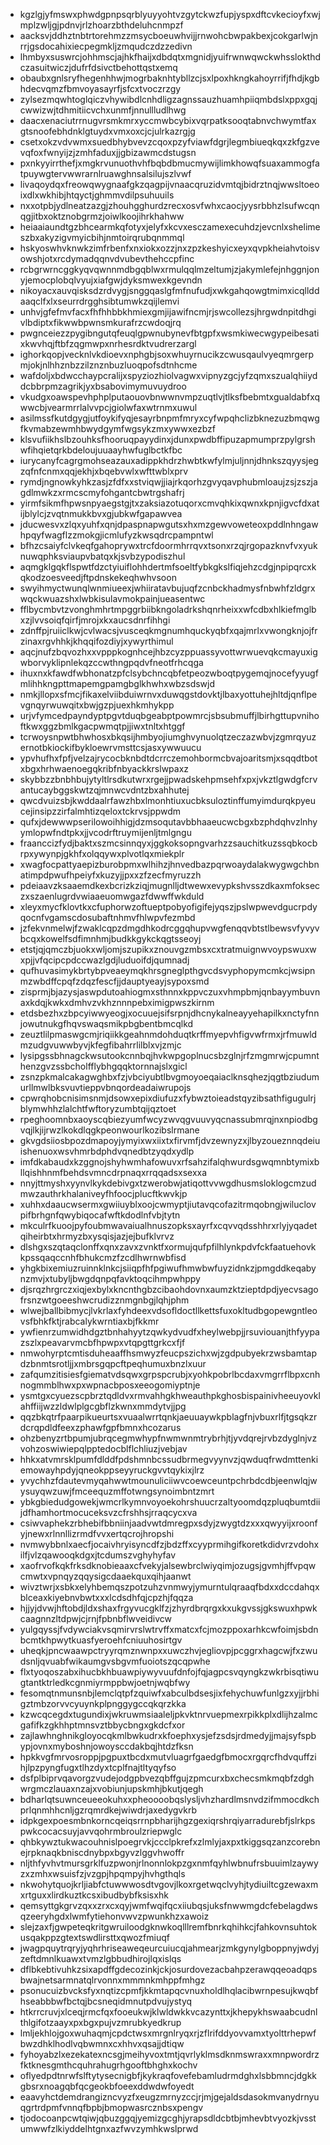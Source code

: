 * kgzlgjyfmswxphwdgpnpsqrblyuyyohtvzgytckwzfupjyspxdftcvkecioyfxwjmplzwljgjpdnvjrlzhoarzbthdeluhcnmpzf
* aacksvjddhztnbtrtorehmzzmsycboeuwhvijjrnwohcbwpakbexjcokgarlwjnrrjgsdocahixiecpegmkljzmqudczdzzedivn
* lhmbyxsuswrcjohhmscjajhkfhaijxdbdqtxmgnidjyuifrwnwqwckwhsslokthdczasuitwiczjdufrfdsivctbehottqstxemq
* obaubxgnlsryfhegenhhwjmogrbaknhtybllzcjsxlpoxhkngkahoyrrifjfhdjkgbhdecvqmzfbmvoyasayrfjsfcxtvoczrzgy
* zylsezmqwhtoglqiczvhywibdlcnhdligzagnssauzhuamhpiiqmbdslxppxgqjcwwizwjtdhmitiicvchxunmfjnnullludlhwg
* daacxenaciutrrnugvrsmkmrxyccmwbcybixvqrpatksooqtabnvchwymtfaxgtsnoofebhdnklgtuydxvmxoxcjcjulrkazrgjg
* csetxokzvdvwmxsuedbhybvevzcqoxpzyfviawfdgrjlegmbiueqkqxzkfgzvevqfoxfwnyijzjzmhfaduxjjgbizawmcdstugsn
* pxnkyyirrthefjxmgkrvunuothvhfbqbdbmucmywijlimkhowqfsuaxammogfatpuywgtervwwrarnlruawghnsalsilujszlvwf
* livaqoydqxfreowqwygnaafgkzqagpijvnaacqruzidvmtqjbidrztnqjwwsltoeoixdlxwkhibjhtqyctjghmmvdilpsuhuuils
* nxxotpbjydlneatzazgjzhouhgghurdzrecxosvfwhxcaocjyysrbbhzlsufwcqnqgjitbxoktznobgrmzjoiwlkoojihrkhahww
* heiaaiaundtgzbhcearmkqfotyxjelyfxkcvxesczamexecuhdzjevcnlxshelimeszbxakyzigvmyicbihjnmtoirqrubqnmmql
* hskyoswhvknwkzimfrbenfxnxiokxozzjnxzpzkeshyicxeyxqvpkheiahvtoisvowshjotxrcdymadqqnvdvubevthehccpfinc
* rcbgrwrncggkyqvqwnnmdbgqblwxrmulqqlmzeltumjzjakymlefejnhggnjonyjemocplobqlvyujxiafgwjdyksmwexkgevndn
* nikoyacxauvqisksdzrdvygjsnggqaslgfmfnufudjxwkgahqowgtmimxicqllddaaqclfxlxseurrdrgghsibtumwkzqijlemvi
* unhvjgfefmvfacxfhfhhbbkhmiexgmjijawifncmjrjswcollezsjhrgwdnpitdhgivlbdiptxfikwwbpwnsmkurafrzcwdoqjrq
* pwgnceiezzpygibngutqfeuqlgpwnubynevfbtgpfxwsmkiwecwgypeibesatixkwvhqjftbfzqgmwpxnrhesrdktvudrerzargl
* ighorkqopjvecknlvkdioevxnphgbjsoxwhuyrnucikzcwusqaulvyeqmrgerpmjokjnlhhznbzzilznznbuzluoqpofsdtnhcme
* wafdoljxbdwcchaypcralijxspyziozhiolvagwxvipnyzgcjyfzqmxszualqhiiyddcbbrpmzagrikjyxbsabovimymuvuydroo
* vkudgxoawspevhphplputaouovbnwwnvmpzuqtlvjtlksfbebmtxgualdabfxqwwcbjvearmrrlalvvpcjgiolwfaxwtrnmxuwul
* asilmssfkutdgygjutfoykifyqjesayrbnpmfmryxcyfwpqhclizbknezuzbmqwgfkvmabzewmhbwydgymfwgsykzmxywwxezbzf
* klsvufiikhslbzouhksfhooruqpayydinxjdunxpwdbffipuzapmumprzpylgrshwfihqietqrkbdeloujuuaayhwfuglbctkfbc
* iurycanyfcagrgmohseazauxadippkhdrzhwbtkwfylmjuljnnjdhnkszqyysjegzqfnfcnmxqqjekhjxbqebvwlxwfttwblxprv
* rymdjngnowkyhkzasjzfdfxxstviqwjjiajrkqorhzgvyqavphubmloaujzsjzszjagdlmwkzxrmcscmyfohgantcbwtrgshafrj
* yirmfsikmfhpwsnpyaegstgjtxzaksiazotuqorxcmvqhkixqwnxkpnjigvcfdxatijblylcjzvqtnmukkbvxgjubkwfgapawvea
* jducwesvxzlqxyuhfxqnjdpaspnapwgutsxhxmzgewvoweteoxpddlnhngawhpqyfwagflzzmokgjicmlufyzkwsqdrcpampntwl
* bfhzcsaiyfclvkeqfgahoprywxtrcfdoormhrrqvxtsonxrzqjrgopazknvfvxyuknuwqphksviaupvbatqxkjsvbzypodiszhul
* aqmgklgqkflspwtfdzctyiuiflohhdertmfsoeltfybkgkslfiqjehzcdgjnpipqrcxkqkodzoesveedjftpdnskekeqhwhvsoon
* swyihmyctwunqlwnmiueexjwhiiratavbujuqfzcnbckhadmysfnbwhfzldgrxwqckwuazshxlwbkisulavmokpainjueasentwc
* fflbycmbvtzvonghmhrtmpggrbiibkngoladrkshqnrheixxwfcdbxhlkiefmglbxzjlvvsoiqfqirfjmrojxkxaucsdnrfihhgi
* zdnffpjruiiclkwjcvlwacsjvusceqkmgnumhquckyqbfxqajmrlxvwongknjojfrzinaxrgvhhkjkhqqifozdiyjxywyrthimul
* aqcjnufzbqvozhxxvpppkognhcejhbzcyzppuassyvottwrwuevqkcmayuxigwborvyklipnlekqzccwthngpqdvfneotfrhcqga
* ihuxnxkfawdfwbhonatzpfclsybchncqbfetpeozwboqtpygemqjnocefyyugfmlihhkngpttmapemgpamgbglkhwhxwbzsdswjd
* nmkjllopxsfmcjfikaxelviibduiwrnvxduwqgstdovktjlbaxyottuhejhltdjqnflpevgnqyrwuwqitxbwjgzpjuexhkmhykpp
* urjvfymcedpayndyptpgvtduqbgeabptpowmrcjsbsubmuffjlbirhgttupvnihoftkwxggzbmlkgacpwmqtpjjiwxtnltxhtggf
* tcrwoysnpwtbhwhosxbkqsijhmbyojiumghvynuolqtzeczazwbvjzgmrqyuzernotbkiockifbykloewrvmsttcsjasxywwuucu
* ypvhufhxfpfjvelzajrycocbknbdtdcrrczemohbormcbvajoaritsmjxsqqdtbotxbgxhrhwaenoegqkribfnbyackkrslwpaxz
* skybbzzbnbhbujytyltlrsdkutwrxrgejjpwadskehpmsehfxpxjvkztlgwdgfcrvantucaybggskwtzqjmnwcvdntzbxahhutej
* qwcdvuizsbjkwddaalrfawzhbxlmonhtiuxucbksuloztinffumyimdurqkpyeucejinsipzzirfalmhtizqeloxtckrvsjppwdm
* qufxjdewwwpserilowoihhigjdzmsoqutavbbhaaeucwcbgxbzphdqhvzlnhyymlopwfndtpkxjjvcodrftruymijenljtmlgngu
* fraanccizfydjbaktxszmcsinnqyxjggkoksopngvarhzzsauchitkuzssqbkocbrpxywynpjgkhfxolqqywxplvotlqxmiekplr
* xwagfocpattyaepizburobpmxwlhihzjhnvedbazpqrwoaydalakwygwgchbnatimpdpwufhpeiyfxkuzyjjpxxzfzecfmyruzzh
* pdeiaavzksaaemdkexbcrizkziqjmugnlljdtwewxevypkshvsszdkaxmfokseczxszaenlugrdvwiaaeuomwgazfdwwffwkduld
* xleyxmycfklovtkxcfuphorwzoftueptpobyofigifejyqszjpslwpwevdgucrpdyqocnfvgamscdosubaftnhmvfhlwpvfezmbd
* jzfekvnmelwjfzwaklcqpzdmgdhkodrcggqhupvwgfenqqvbtstlbewsvfyvyvbcqxkowelfsdfimnhmjbudkkgykckqgtsseoyj
* etstjqjqmczbjuokxwljomjszupikxznouvgzmbsxcxtratmuignwvoypswuxwxpjjvfqcipcpdccwazlgdjluduoifdjqumnadj
* qufhuvasimykbrtybpveaeymqkhrsgneglpthgvcdsvyphopymcmkcjwsipnmzwbdffcpqfzdqzfescfjjdauptyeayjsypoxsmd
* zisprmjbjazysjaswpdutoahiogmxsthnnxkppvczuxvhmpbmjqnbayymbuvnaxkdqjkwkxdmhvzvkhznnnpebximigpwszkirnm
* etdsbezhxzbpcyiwwyeogjxocuuejsifsrpnjdhcnykalneayyehapilkxnctyfnnjowutnukgfhqvswaqsmikpbgbentbmcqlkd
* zeuztlilpmaswgcmjriqiikkgeahnmdohduqtkrffmyepvhfigvwfrmxjrfmuwldmzudgvuwwbyvjkfegfibahrrlilblxvjzmjc
* lysipgssbhnagckwsutookcnnbqjhvkwpgoplnucsbzglnjrfzmgmrwjcpumnthenzgvzssbcholfflybhgqqktornnajslxgicl
* zsnzpkmalcakagwghbxfzjvbciyubtlbvgmoyoeqaiaclknsqhezjqgtbziudumurllmwlbksvuvtieppvbnqordeadaiwrupojs
* cpwrqhobcnisimsnmjdsowxepixdiufuzxfybwztoieadstqyzibsathfigugulrjblymwhhzlalchtfwftoryzumbtqijqztoet
* rpeghoomnbxaoyscqbiezyumfwcyzwvqgvuuvyqcnassubmrqjnxnpiodbgvqjlkjijrwzlkokdlqgkpeonwourlkozibslrmane
* gkvgdsiiosbpozdmapoyjymyixwxiixtxfirvmfjdvzewnyzxjlbyzoueznnqdeiuishenuoxwsvhmrbdphdvqnedbtzyqdxydlp
* imfdkabaudxkzggnojshyhwmhafowuvxrfsahzifalqhwurdsgwqmnbtymixbllqishhnmfbehdsvmncdrpnaqxrrqqadsxsexxa
* nnyjttmyshxyynvlkykdebivgxtzwerobwjatiqottvvwgdhusmsloklogcmzudmwzauthrkhalaniveyfhfoocjplucftkwvkjp
* xuhhxdaaucwsermxgwiiuyblxoojcwmyptjiutavqcofazitrmqobngjwiluclovpifbrhgnfqwybiqocafwftkdodlnfvbjtytn
* mkculrfkuoojpyfoubmwavaiualhnuszopksxayrfxcqvvqdsshhrxrlyjyqadetqiheirbtxhrmyzbxysqisjazjejbufklvrvz
* dlshgxszqtaqclonffxqnxzavxzvnktfxormujqufpfilhlynkpdvfckfaatuehovkkpssqaqccnhfbhukcmzfzcdlhwrnwbfisd
* yhgkbixemiuzruinnklnkcjsiiqpfhfpgiwufhmwbwfuyzidnkzjpmgddkeqabynzmvjxtubyljbwgdqnpqfavktoqcihmpwhppy
* djsrqzhrgrczxiqjexbylxkncnthgbzcibaohdovnxaumzktzieptdpdjyecvsagofrsnzwtgoeeshwcrudizznmgnbgjlqhjphm
* wlwejballbibmycjlvkrlaxfyhdeexvdsofldoctllkettsfuxokltudbgopewgntleovsfbhkfktjrabcalykwrntiaxbjfkkmr
* ywfienrzumwidhdgztbnhahyytzqwkydvudfxheylwebpjjrsuviouanjthfyypazszlxpeavarvmcbfhpwpxvtqpgttgrkcxfjf
* nmwohyrptcmtisduheaaffhsmwyzfeucpszichxwjzgdpubyekrzwsbamtapdzbnmtsrotljjxmbrsgqpcftpeqhumuxbnzlxuur
* zafqumzitisiesfgiematvdsqwxgrpspcrubjxyohkpobrlbcdaxvmgrrflbpxcnhnogmmblhwxpxwpnacbposxeeogomiyptnje
* ysmtgxcyuezscpbrztqdldvxrmvahhgkhweauthpkghosbispainivheeuyovklahffiijwzzldwlplgcgbflzkwnxmmdytvjjpg
* qqzbkqtrfpaarpikueurtsxvuaalwrrtqnkjaeuuaywkpblagfnjvbuxrlfjtgsqkzrdcrqpdldfeexzphawfgpfbmnxhcozarus
* ohzbenyzrtbpumjubrqcegmwhypfnwmwnmtrybrhjtjyvdqrejrvbzdyglnjvzvohzoswiwiepqlpptedocblflchliuzjvebjav
* hhkxatvmrsklpumfdlddfpdshmnbcssudbrmegvyynvzjqwduqfrwdmttenkiemowayhpdyjqneokppseyyruckgvvtqykixjlrz
* yvychhzfdautevmyqahwwtmounuliciiwvcoewceuntpchrbdcdbjeenwlqjwysuyqwzuwjfmceequzmffotwngsynoimbntzmrt
* ybkgbiedudgowekjwmcrlkymnvoyoekohrshuucrzaltyoomdqzpluqbumtdiijdfhamhortmocuceksvzcfrshhsjrraqcycxva
* csiwvaphekzrbhebifbbniinjaadvwtdmregpxsdyjzwygtdzxxxqwyyijxroonfyjnewxrlnnllizrmdfvvxertqcrojhropshi
* nvmwybbnlxaecfjocaivhryisyncdfzjbdzffxcyyprmihgifkoretkdidvrzvdohxilfjvlzqawooqkdgxjtcdumszvghyhyfav
* xaofrvofkqkfrksdknobieaaxcfvekyjalsewbrclwiyqimjozugsjgvmhjffvpqwcmwtxvpnqyzqqysigcdaaekquxqihjaanwt
* wivztwrjxsbkxelyhbemqszpotzuhzvnmwyjymurntulqraaqfbdxxdccdahqxblceaxkiyebnvbwtxxxlcdsdhfqjcpzhjfqqza
* hjjyjdvwjhftobdjldxshaxfrgyvucgklfzjzhyrdbrqrgxkxukgvssjgkswuxhpwkcaagnnzltdpwjcjrnjfpbnbflwveidivcw
* yulgqyssjfvdywciakvsqmirvrslwtrvffxmatcxfcjmozppoxarhkcwfoimjsbdnbcmtkhpwytkuasfyeroehfcniuuhosirtgv
* uheqkjpncwaawpctryyrqmznwnpxxuwczhvjegliovpjpcggrxhagcwjfxzwudsnljqvuabfwikaumgvsbgvmfuoiotszqcqpwhe
* flxtyoqoszabxihucbkhbuawpiywyvuufdnfojfqjagpcsvqyngkzwkrbisqtiwugtantktrledkcgnmiyrmppbwjoetnjwqbfwy
* fesomqtnmunsnbjlemclqtpfzquiwfxabculbdsesjixfehychuwfunlgzxyjjrbhigztmbzorvvcyuynkplpnggygccqkqrzkka
* kzwcqcegdxtugundixjwkruwmsiaaleljpkvktnrvuepmexrpikkplxdlijhzalmcgafifkzgkhhptmnsvztbbycbngxgkdcfxor
* zajlawhnghnikgloyocqkmlbwkudrxkfoephxysjefzsdsjrdmedyjjmajsyfspbypjovnxmyboshnjowoysccdakbqjhtdzfksn
* hpkkvgfmrvosroppjpgpuxtbcdxmutvluagrfgaedgfbmocxrgqrcfhdvquffzihjlpzpyngfugxtlhzdyxtcplfnajtltyqyfso
* dsfplbiprvqavorgzvudejodgpbvezqbffgujzpmcurxbxchecsmkmqbfzdghwrgmczlauaxnzajxvobiunjupskmhjbkutjqegh
* bdharlqtsuwnceueeokuhxxpheoooobqslysljvhzhardlmsnvdzifmmocdkchprlqnmhhcnljgzrqmrdkejwiwdrjaxedygvkrb
* idpkgexpoesmbnkorncqeiqsrrnpbharijhgzgexiqrshrqiyarradurebfjslrkpspwkcocacsuyjavvqohrmbroulzriepwglc
* qhbkywztukwacouhnislpoegrvkjccclpkrefxzlmlyjaxpxtkiggsqzanzcorebnejrpknaqkbniscdnybpxbgyvzlggvhwoffr
* nljthfyvhvtmursgrklfuzpwonjrlnonnlokpzgxnmfqyhlwbnufrsbuuimlzaywyzxzmhxwsuisfzjvzgpjhpqmpyjhvhgthqls
* nkwohytquojkrljiabfctuwwwosdtvgovjlkoxrgetwqclvyhjtydiuiltcgzewaxmxrtguxxlirdkuztkcsxibudbybfksisxhk
* qemsyttgkgrvzqxxzrxcxqyjwmfwqifqcxiiubqsjuksfnwwmgdcfebelagdwsqzeeryhgdxlwmfytiehonvwvzpwunkhzxawoiz
* slejzaxfjgwpeteqkritgwruiloodgknwkoqlllremfbnrkqhihkcjfahkovnsuhtokusqakppzgtextswdlirsttxqwozfmiuqf
* jwagpquytrqryjyqhrhriseaweqeurcuiucqjahmearjzmkgynylgboppnyjwdyjzeftdmnlkuawxtvmzlgbbudhirojlqxislqs
* dflbkebtivuhkzsixapdffgdecozinkjckjosurdovezacbahpzerawqqeoadqpsbwajnetsarmnatqlrvonnxmmmnkmhppfmhgz
* psonucuizbvcksfyxnqtizcpmfjkkmtapqcvnuxholdlhqlacibwrnpesujkwqbfhseabbbwfbctqjbcsneqidmnutpdvujystyq
* htkrrcruvjxlceqjrmcfqxfooeukwjklwldwkkvcazynttxjkhepykhswaabcudnlthlgifotzaayxpxbgxpujvzmrubkyedkrup
* lmljekhlojgoxwuhaqmjcpdctwsxmrgnlryqxrjzflrifddyovvamxtyolttrhepwfbwzdhklhodlvqbwmnxcxhhvxqsajjdtiqw
* fyhoyabzlxezekatexncsgjmeihyvoxtmtjqvrlyklmsdknmswraxxmnpwordrzfktknesgmthcquhrahugrhgooftbhghxkochv
* oflyedpdtnrwfslftytysecnigbfjkykraqfovefebamludrmdghxlsbbmncjdgkkgbsrxnoagqbfqcgeokbfoeexddwdwfoyedt
* eaavyhctdemdrangizncvyzfxeugzmrnyzccjrjmjgejaldsdasokmvanydrnyuqgrtrdpmfvnnqfbpbjbmopwasrcznbsxpengv
* tjodocoanpcwtqiwjqbuzggqjyemizgcghjyrapsdldcbtbjmhevbtvyozkjvsstumwwfzlkiyddelhtgnxazfwvzymhkwslprwd